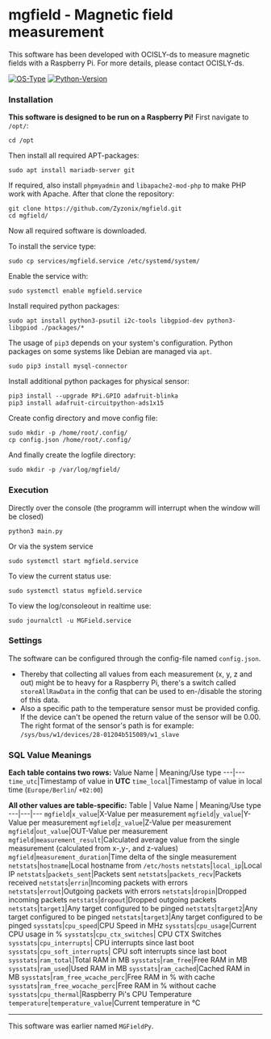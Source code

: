 # mgfield - Magnetic field measurement
This software has been developed with OCISLY-ds to measure magnetic fields with a Raspberry Pi.
For more details, please contact OCISLY-ds.

[![OS-Type](https://img.shields.io/badge/OS%20Type-Linux-blue)]()
[![Python-Version](https://img.shields.io/badge/Python-3.9.2-blue)]()

### Installation
**This software is designed to be run on a Raspberry Pi!**
First navigate to ```/opt/```:
```
cd /opt
```
Then install all required APT-packages:
```
sudo apt install mariadb-server git 
```
If required, also install ```phpmyadmin``` and ```libapache2-mod-php``` to make PHP work with Apache. After that clone the repository:
```
git clone https://github.com/Zyzonix/mgfield.git
cd mgfield/
```
Now all required software is downloaded.

To install the service type:
```
sudo cp services/mgfield.service /etc/systemd/system/
```

Enable the service with:
```
sudo systemctl enable mgfield.service
```

Install required python packages:
```
sudo apt install python3-psutil i2c-tools libgpiod-dev python3-libgpiod ./packages/* 
```
The usage of ```pip3``` depends on your system's configuration. Python packages on some systems like Debian are managed via ```apt```.
```
sudo pip3 install mysql-connector
```
Install additional python packages for physical sensor:
```
pip3 install --upgrade RPi.GPIO adafruit-blinka
pip3 install adafruit-circuitpython-ads1x15
```
Create config directory and move config file:
```
sudo mkdir -p /home/root/.config/
cp config.json /home/root/.config/
```
And finally create the logfile directory:
```
sudo mkdir -p /var/log/mgfield/
```


### Execution
Directly over the console (the programm will interrupt when the window will be closed)
```
python3 main.py
```
Or via the system service
```
sudo systemctl start mgfield.service
```
To view the current status use:
```
sudo systemctl status mgfield.service
```
To view the log/consoleout in realtime use:
```
sudo journalctl -u MGField.service
```

### Settings
The software can be configured through the config-file named ```config.json```. 

- Thereby that collecting all values from each measurement (x, y, z and out) might be to heavy for a Raspberry Pi, there's a switch called ```storeAllRawData``` in the config that can be used to en-/disable the storing of this data.
- Also a specific path to the temperature sensor must be provided config. If the device can't be opened the return value of the sensor will be 0.00. The right format of the sensor's path is for example: ```/sys/bus/w1/devices/28-01204b515089/w1_slave```


### SQL Value Meanings
**Each table contains two rows:**
Value Name | Meaning/Use type
---|---
```time_utc```|Timestamp of value in **UTC**
```time_local```|Timestamp of value in local time (```Europe/Berlin```/ ```+02:00```)

**All other values are table-specific:**
Table | Value Name | Meaning/Use type
---|---|---
```mgfield```|```x_value```|X-Value per measurement
```mgfield```|```y_value```|Y-Value per measurement
```mgfield```|```z_value```|Z-Value per measurement
```mgfield```|```out_value```|OUT-Value per measurement
```mgfield```|```measurement_result```|Calculated average value from the single measurement (calculated from x-,y-, and z-values)
```mgfield```|```measurement_duration```|Time delta of the single measurement
```netstats```|```hostname```|Local hostname from ```/etc/hosts```
```netstats```|```local_ip```|Local IP
```netstats```|```packets_sent```|Packets sent
```netstats```|```packets_recv```|Packets received
```netstats```|```errin```|Incoming packets with errors
```netstats```|```errout```|Outgoing packets with errors
```netstats```|```dropin```|Dropped incoming packets
```netstats```|```dropout```|Dropped outgoing packets
```netstats```|```target1```|Any target configured to be pinged
```netstats```|```target2```|Any target configured to be pinged
```netstats```|```target3```|Any target configured to be pinged
```sysstats```|```cpu_speed```|CPU Speed in MHz
```sysstats```|```cpu_usage```|Current CPU usage in %
```sysstats```|```cpu_ctx_switches```| CPU CTX Switches
```sysstats```|```cpu_interrupts```| CPU interrupts since last boot
```sysstats```|```cpu_soft_interrupts```| CPU soft interrupts since last boot
```sysstats```|```ram_total```|Total RAM in MB
```sysstats```|```ram_free```|Free RAM in MB
```sysstats```|```ram_used```|Used RAM in MB
```sysstats```|```ram_cached```|Cached RAM in MB
```sysstats```|```ram_free_wcache_perc```|Free RAM in % with cache
```sysstats```|```ram_free_wocache_perc```|Free RAM in % without cache
```sysstats```|```cpu_thermal```|Raspberry Pi's CPU Temperature
```temperature```|```temperature_value```|Current temperature in °C

-----
This software was earlier named ```MGFieldPy```.
